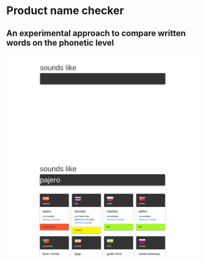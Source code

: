 # Product name checker
## An experimental approach to compare written words on the phonetic level
![start page](https://github.com/Joapfel/PRONCH/blob/master/PRONCH_1.png)
![result page](https://github.com/Joapfel/PRONCH/blob/master/PRONCH_2.png)
